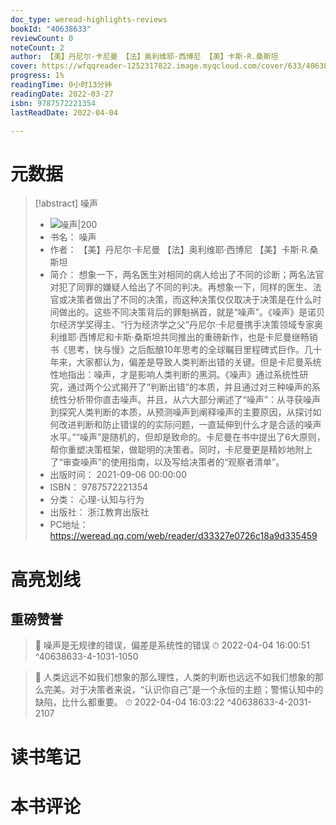 ```yaml
---
doc_type: weread-highlights-reviews
bookId: "40638633"
reviewCount: 0
noteCount: 2
author: 【美】丹尼尔·卡尼曼 【法】奥利维耶·西博尼 【美】卡斯·R.桑斯坦
cover: https://wfqqreader-1252317822.image.myqcloud.com/cover/633/40638633/t6_40638633.jpg
progress: 1%
readingTime: 0小时13分钟
readingDate: 2022-03-27
isbn: 9787572221354
lastReadDate: 2022-04-04

---
```

# 元数据
> [!abstract] 噪声
> - ![ 噪声|200](https://wfqqreader-1252317822.image.myqcloud.com/cover/633/40638633/t6_40638633.jpg)
> - 书名： 噪声
> - 作者： 【美】丹尼尔·卡尼曼 【法】奥利维耶·西博尼 【美】卡斯·R.桑斯坦
> - 简介： 想象一下，两名医生对相同的病人给出了不同的诊断；两名法官对犯了同罪的嫌疑人给出了不同的判决。再想象一下，同样的医生、法官或决策者做出了不同的决策，而这种决策仅仅取决于决策是在什么时间做出的。这些不同决策背后的罪魁祸首，就是“噪声”。《噪声》是诺贝尔经济学奖得主、“行为经济学之父”丹尼尔·卡尼曼携手决策领域专家奥利维耶·西博尼和卡斯·桑斯坦共同推出的重磅新作，也是卡尼曼继畅销书《思考，快与慢》之后酝酿10年思考的全球瞩目里程碑式巨作。几十年来，大家都认为，偏差是导致人类判断出错的关键。但是卡尼曼系统性地指出：噪声，才是影响人类判断的黑洞。《噪声》通过系统性研究，通过两个公式揭开了“判断出错”的本质，并且通过对三种噪声的系统性分析带你直击噪声。并且，从六大部分阐述了“噪声”：从寻获噪声到探究人类判断的本质，从预测噪声到阐释噪声的主要原因，从探讨如何改进判断和防止错误的的实际问题，一直延伸到什么才是合适的噪声水平。”“噪声”是随机的，但却是致命的。卡尼曼在书中提出了6大原则，帮你重塑决策框架，做聪明的决策者。同时，卡尼曼更是精妙地附上了“审查噪声”的使用指南，以及写给决策者的“观察者清单”。
> - 出版时间： 2021-09-06 00:00:00
> - ISBN： 9787572221354
> - 分类： 心理-认知与行为
> - 出版社： 浙江教育出版社
> - PC地址：https://weread.qq.com/web/reader/d33327e0726c18a9d335459

# 高亮划线

## 重磅赞誉

> 📌 噪声是无规律的错误，偏差是系统性的错误 
> ⏱ 2022-04-04 16:00:51 ^40638633-4-1031-1050

> 📌 人类远远不如我们想象的那么理性，人类的判断也远远不如我们想象的那么完美。对于决策者来说，“认识你自己”是一个永恒的主题；警惕认知中的缺陷，比什么都重要。 
> ⏱ 2022-04-04 16:03:22 ^40638633-4-2031-2107

# 读书笔记

# 本书评论

